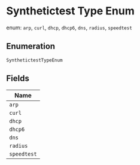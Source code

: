 
# Synthetictest Type Enum

enum: `arp`, `curl`, `dhcp`, `dhcp6`, `dns`, `radius`, `speedtest`

## Enumeration

`SynthetictestTypeEnum`

## Fields

| Name |
|  --- |
| `arp` |
| `curl` |
| `dhcp` |
| `dhcp6` |
| `dns` |
| `radius` |
| `speedtest` |

